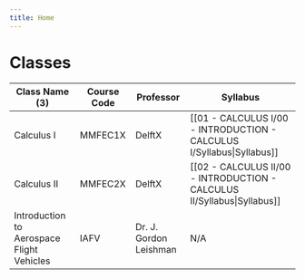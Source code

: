 ```yaml
---
title: Home
---
```


# Classes
| Class Name (3)                            | Course Code | Professor              | Syllabus                                                                |
| ----------------------------------------- | ----------- | ---------------------- | ----------------------------------------------------------------------- |
| Calculus I                                | MMFEC1X     | DelftX                 | [[01 - CALCULUS I/00 - INTRODUCTION - CALCULUS I/Syllabus\|Syllabus]]   |
| Calculus II                               | MMFEC2X     | DelftX                 | [[02 - CALCULUS II/00 - INTRODUCTION - CALCULUS II/Syllabus\|Syllabus]] |
| Introduction to Aerospace Flight Vehicles | IAFV        | Dr. J. Gordon Leishman | N/A                                                                     |
